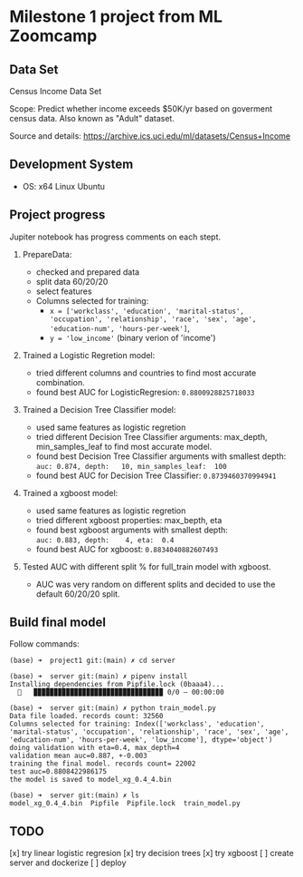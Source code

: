 # Milestone 1 project from ML Zoomcamp

## Data Set

Census Income Data Set

Scope: Predict whether income exceeds $50K/yr based on goverment census data. Also known as "Adult" dataset.

Source and details: https://archive.ics.uci.edu/ml/datasets/Census+Income

## Development System
  - OS: x64 Linux Ubuntu

## Project progress
Jupiter notebook has progress comments on each stept.

1. PrepareData:
    - checked and prepared data
    - split data 60/20/20
    - select features
    - Columns selected for training: 
      - `x = ['workclass', 'education', 'marital-status', 'occupation', 'relationship', 'race', 'sex', 'age', 'education-num', 'hours-per-week']`,
      - `y = 'low_income'` (binary verion of 'income')

2. Trained a Logistic Regretion model:
    - tried different columns and countries to find most accurate combination.
    - found best AUC for LogisticRegresion: `0.8800928825718033`
3. Trained a Decision Tree Classifier model:
    - used same features as logistic regretion
    - tried different Decision Tree Classifier arguments: max_depth, min_samples_leaf to find most accurate model.
    - found best Decision Tree Classifier arguments with smallest depth:  
      `auc: 0.874, depth:   10, min_samples_leaf:  100`
    - found best AUC for Decision Tree Classifier: `0.8739460370994941`
4. Trained a xgboost model:
    - used same features as logistic regretion
    - tried different xgboost properties: max_bepth, eta
    - found best xgboost arguments with smallest depth:  
      `auc: 0.883, depth:    4, eta:  0.4`
    - found best AUC for xgboost: `0.8834040882607493`
5. Tested AUC with different split % for full_train model with xgboost.
    - AUC was very random on different splits and decided to use the default 60/20/20 split.

## Build final model
Follow commands:

```
(base) ➜  project1 git:(main) ✗ cd server 

(base) ➜  server git:(main) ✗ pipenv install
Installing dependencies from Pipfile.lock (0baaa4)...
  🎃   ▉▉▉▉▉▉▉▉▉▉▉▉▉▉▉▉▉▉▉▉▉▉▉▉▉▉▉▉▉▉▉▉ 0/0 — 00:00:00

(base) ➜  server git:(main) ✗ python train_model.py 
Data file loaded. records count: 32560
Columns selected for training: Index(['workclass', 'education', 'marital-status', 'occupation', 'relationship', 'race', 'sex', 'age', 'education-num', 'hours-per-week', 'low_income'], dtype='object')
doing validation with eta=0.4, max_depth=4
validation mean auc=0.887, +-0.003
training the final model. records count= 22002
test auc=0.8808422986175
the model is saved to model_xg_0.4_4.bin

(base) ➜  server git:(main) ✗ ls
model_xg_0.4_4.bin  Pipfile  Pipfile.lock  train_model.py

```



## TODO
[x] try linear logistic regresion
[x] try decision trees
[x] try xgboost
[ ] create server and dockerize
[ ] deploy